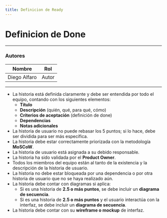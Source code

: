 ```yaml
---
title: Definicion de Ready
---
```


# Definicion de Done

---

### Autores

| Nombre       | Rol   |
| ------------ | ----- |
| Diego Alfaro | Autor |

---

- La historia está definida claramente y debe ser entendida por todo el equipo, contando con los siguientes elementos:
  - **Título**
  - **Descripción** (quién, qué, para qué, cómo)
  - **Criterios de aceptación** (definición de done)
  - **Dependencias**
  - **Notas adicionales**
- La historia de usuario no puede rebasar los 5 puntos; si lo hace, debe ser dividida para ser más específica.
- La historia debe estar correctamente priorizada con la metodología **MoSCoW**.
- La historia de usuario está asignada a su debido responsable.
- La historia ha sido validada por el **Product Owner**.
- Todos los miembros del equipo están al tanto de la existencia y la descripción de la historia de usuario.
- La historia no debe estar bloqueada por una dependencia o por otra historia de usuario que no se haya realizado aún.
- La historia debe contar con diagramas si aplica:
  - Si es una historia de **2.5 o más puntos**, se debe incluir un **diagrama de secuencia**.
  - Si es una historia de **2.5 o más puntos** y el usuario interactúa con la interfaz, se debe incluir un **diagrama de secuencia**.
- La historia debe contar con su **wireframe o mockup** de interfaz.
